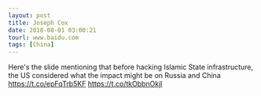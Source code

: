 ```yaml
---
layout: post
title: Joseph Cox
date: 2018-08-01 03:00:21
tourl: www.baidu.com
tags: [China]
---
```

Here's the slide mentioning that before hacking Islamic State infrastructure, the US considered what the impact might be on Russia and China https://t.co/epFqTrb5KF https://t.co/tkObbnOkjl